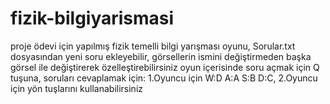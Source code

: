 # fizik-bilgiyarismasi
 proje ödevi için yapılmış fizik temelli bilgi yarışması oyunu, Sorular.txt dosyasından yeni soru ekleyebilir, görsellerin ismini değiştirmeden başka görsel ile değiştirerek özelleştirebilirsiniz
oyun içerisinde soru açmak için Q tuşuna, soruları cevaplamak için: 1.Oyuncu için W:D  A:A  S:B  D:C, 2.Oyuncu için yön tuşlarını kullanabilirsiniz
